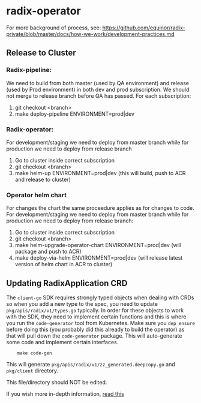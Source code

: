 # radix-operator

For more background of process, see:
https://github.com/equinor/radix-private/blob/master/docs/how-we-work/development-practices.md

## Release to Cluster

### Radix-pipeline:

We need to build from both master (used by QA environment) and release (used by Prod environment) in both dev and prod subscription. We should not merge to release branch before QA has passed.
For each subscription:

1. git checkout \<branch\>
2. make deploy-pipeline ENVIRONMENT=prod|dev

### Radix-operator:

For development/staging we need to deploy from master branch while for production we need to deploy from release branch

1. Go to cluster inside correct subscription
2. git checkout \<branch\>
3. make helm-up ENVIRONMENT=prod|dev (this will build, push to ACR and release to cluster)

### Operator helm chart

For changes the chart the same proceedure applies as for changes to code. For development/staging we need to deploy from master branch while for production we need to deploy from release branch:

1. Go to cluster inside correct subscription
2. git checkout \<branch\>
3. make helm-upgrade-operator-chart ENVIRONMENT=prod|dev (will package and push to ACR)
4. make deploy-via-helm ENVIRONMENT=prod|dev (will release latest version of helm chart in ACR to cluster)

## Updating RadixApplication CRD

The `client-go` SDK requires strongly typed objects when dealing with CRDs so when you add a new type to the spec, you need to update `pkg/apis/radix/v1/types.go` typically.
In order for these objects to work with the SDK, they need to implement certain functions and this is where you run the `code-generator` tool from Kubernetes.
Make sure you `dep ensure` before doing this (you probably did this already to build the operator) as that will pull down the `code-generator` package.
This will auto-generate some code and implement certain interfaces.

        make code-gen

This will generate `pkg/apis/radix/v1/zz_generated.deepcopy.go` and `pkg/client` directory.

This file/directory should NOT be edited.

If you wish more in-depth information, [read this](https://blog.openshift.com/kubernetes-deep-dive-code-generation-customresources/)
